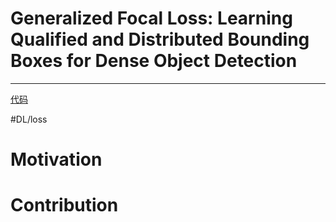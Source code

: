 # Generalized Focal Loss: Learning Qualified and Distributed Bounding Boxes for Dense Object Detection
---
[代码](https://github.com/implus/GFocal)

#DL/loss

# Motivation

# Contribution

